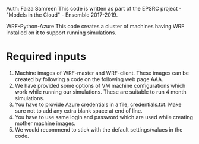 Auth: Faiza Samreen
This code is written as part of the EPSRC project - "Models in the Cloud" - Ensemble 2017-2019.

 WRF-Python-Azure
 This code creates a cluster of machines having WRF installed on it to support running simulations.

# Required inputs
 1) Machine images of WRF-master and WRF-client. These images can be created by following a code on the following web page AAA.
 2) We have provided some options of VM machine configurations which work while running our simulations. These are suitable to run 4 month simulations.
 3) You have to provide Azure credentials in a file, credentials.txt. Make sure not to add any extra blank space at end of line.
 4) You have to use same login and password which are used while creating mother machine images.
 5) We would recommend to stick with the default settings/values in the code.
